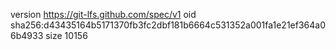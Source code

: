 version https://git-lfs.github.com/spec/v1
oid sha256:d43435164b5171370fb3fc2dbf181b6664c531352a001fa1e21ef364a06b4933
size 10156
